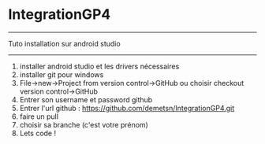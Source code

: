 # IntegrationGP4
_________________________________________
Tuto installation sur android studio
_________________________________________
1) installer android studio et les drivers nécessaires
2) installer git pour windows
3) File->new->Project from version control->GitHub
  ou choisir checkout version control->GitHub
4) Entrer son username et password github
5) Entrer l'url github : https://github.com/demetsn/IntegrationGP4.git
6) faire un pull
7) choisir sa branche (c'est votre prénom)
8) Lets code !
